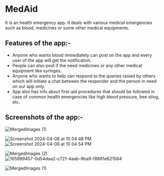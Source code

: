 # MedAid

It is an  health emergency app. It deals with various medical emergencies such as blood, medicines or some other medical equipments.

## Features of the app:-
- Anyone who wants blood immediately can post on the app and every user of the app will get the notification.
- People can also post if the need medicines or any other medical equipment like syringes.
- Anyone who wants to help can respond to the queries rasied by others which will initiate a chat between the responder and the person in need on our app only.
- App also has info about first-aid procedures that should be followed in case of common health emergencies like high blood pressure, bee sting, etc.

 ## Screenshots of the app:- 
![MergedImages (1)](https://github.com/Akshatlohia/MedAid/assets/97466631/9ce7e94f-92b4-4eab-b43a-67c376750c3b)

<img alt="Screenshot 2024-04-08 at 10 04 48 PM" src="https://github.com/Akshatlohia/MedAid/assets/97466631/732a08e6-0b38-4422-8e8f-00af934be4ee">

<img alt="Screenshot 2024-04-08 at 10 04 54 PM" src="https://github.com/Akshatlohia/MedAid/assets/97466631/f05f66cc-053b-44d9-a28f-a6027ead6527">

![MergedImages (2)](https://github.com/Akshatlohia/MedAid/assets/97466631/c5afddef-80fe-47d9-96c0-812687f93b96)
![165999457-0d54daa2-c721-4aab-9ba9-f8881e621564](https://github.com/Akshatlohia/MedAid/assets/97466631/ee4aa2bb-f07c-4cd0-8037-1a4a5f5bb0b4)

![MergedImages (1)](https://github.com/Akshatlohia/MedAid/assets/97466631/29719be6-bdff-41e0-9498-9ec5ee6c7e99)




